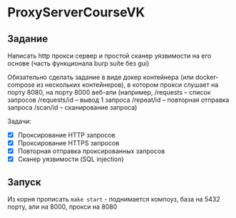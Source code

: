 # ProxyServerCourseVK

## Задание 

Написать http прокси сервер и простой сканер уязвимости на его основе (часть функционала burp suite без gui)

Обязательно сделать задание в виде докер контейнера (или docker-compose из нескольких контейнеров), в котором прокси слушает на порту 8080, на порту 8000 веб-апи (например,
/requests – список запросов
/requests/id – вывод 1 запроса
/repeat/id – повторная отправка запроса
/scan/id – сканирование запроса)

Задачи:

 - [x] Проксирование HTTP запросов
 - [x] Проксирование HTTPS запросов
 - [x] Повторная отправка проксированных запросов
 - [x] Сканер уязвимости (SQL injection)

## Запуск

Из корня прописать `make start` - поднимается компоуз, база на 5432 порту, апи на 8000, прокси на 8080